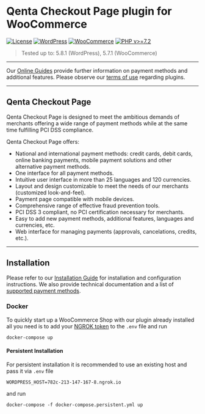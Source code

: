 # Qenta Checkout Page plugin for WooCommerce

[![License](https://img.shields.io/badge/license-GPLv2-blue.svg)](https://raw.githubusercontent.com/qenta-cee/woocommerce-wcp/master/LICENSE)
[![WordPress](https://img.shields.io/badge/WordPress-v5.8.1-green.svg)](https://wordpress.org/)
[![WooCommerce](https://img.shields.io/badge/WooCommerce-v5.7.1-green.svg)](https://www.woocommerce.com/)
[![PHP v>=7.2](https://img.shields.io/badge/php-v>=7.2-yellow.svg)](http://www.php.net)

>  Tested up to: 5.8.1 (WordPress), 5.7.1 (WooCommerce)
----


Our [Online Guides](https://guides.qenta.com/) provide further information on payment methods and additional features. Please observe our [terms of use](https://guides.qenta.com/shop_plugins/info/) regarding plugins.

***

## Qenta Checkout Page
Qenta Checkout Page is designed to meet the ambitious demands of merchants offering a wide range of payment methods while at the same time fulfilling PCI DSS compliance.

Qenta Checkout Page offers:
- National and international payment methods: credit cards, debit cards, online banking payments, mobile payment solutions and other alternative payment methods.
- One interface for all payment methods.
- Intuitive user interface in more than 25 languages and 120 currencies.
- Layout and design customizable to meet the needs of our merchants (customized look-and-feel).
- Payment page compatible with mobile devices.
- Comprehensive range of effective fraud prevention tools.
- PCI DSS 3 compliant, no PCI certification necessary for merchants.
- Easy to add new payment methods, additional features, languages and currencies, etc.
- Web interface for managing payments (approvals, cancelations, credits, etc.).

***
## Installation
Please refer to our [Installation Guide](https://guides.qenta.com/shop_plugins/qpay/woocommerce/installation/) for installation and configuration instructions. We also provide technical documentation and a list of [supported payment methods](https://guides.qenta.com/shop_plugins/qpay/woocommerce/start/).

### Docker
To quickly start up a WooCommerce Shop with our plugin already installed all you need is to add your [NGROK token](https://ngrok.com/) to the `.env` file and run
```
docker-compose up
```
#### Persistent Installation
For persistent installation it is recommended to use an existing host and pass it via `.env` file
```
WORDPRESS_HOST=782c-213-147-167-8.ngrok.io
```
and run
```
docker-compose -f docker-compose.persistent.yml up
```
